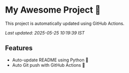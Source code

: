 # My Awesome Project 🚀

This project is automatically updated using GitHub Actions.

_Last updated: 2025-05-25 10:19:39 IST_

## Features
- Auto-update README using Python 🐍
- Auto Git push with GitHub Actions 🤖
